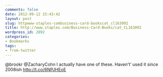 ```yaml
---
comments: false
date: 2012-09-12 15:43:42
layout: post
slug: httpwww-staples-combusiness-card-bookscat_cl163092
title: http://www.staples.com/Business-Card-Books/cat_CL163092
wordpress_id: 2892
categories:
- Bookmarks
tags:
- from-twitter
---
```


@brookr @ZacharyCohn I actually have one of these. Haven’t’ used it since 2008ish http://t.co/6NPJHEoE
